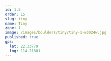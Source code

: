 ```yaml
---
id: 1.5
order: 15
slug: tiny
name: Tiny
zone: 1
image: /images/boulders/tiny/tiny-1-w3024w.jpg
published: true
gps:
  lat: 22.33779
  lng: 114.21801
---
```

